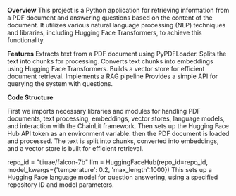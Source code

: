 **Overview**
This project is a Python application for retrieving information from a PDF document and answering questions based on the content of the document. It utilizes various natural language processing (NLP) techniques and libraries, including Hugging Face Transformers, to achieve this functionality.

**Features**
Extracts text from a PDF document using PyPDFLoader.
Splits the text into chunks for processing.
Converts text chunks into embeddings using Hugging Face Transformers.
Builds a vector store for efficient document retrieval.
Implements a RAG pipeline
Provides a simple API for querying the system with questions.

**Code Structure**

First we imports necessary libraries and modules for handling PDF documents, text processing, embeddings, vector stores, language models, and interaction with the ChainLit framework.
Then sets up the Hugging Face Hub API token as an environment variable.
then the PDF document is loaded and processed. The text is split into chunks, converted into embeddings, and a vector store is built for efficient retrieval.

repo_id = "tiiuae/falcon-7b"
llm = HuggingFaceHub(repo_id=repo_id, model_kwargs={'temperature': 0.2, 'max_length':1000})
This sets up a Hugging Face language model for question answering, using a specified repository ID and model parameters.
